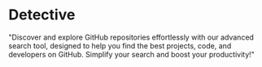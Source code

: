 # Detective
 "Discover and explore GitHub repositories effortlessly with our advanced search tool, designed to help you find the best projects, code, and developers on GitHub. Simplify your search and boost your productivity!"
